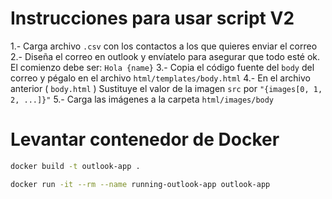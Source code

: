 # Instrucciones para usar script V2

1.- Carga archivo `.csv` con los contactos a los que quieres enviar el correo
2.- Diseña el correo en outlook y envíatelo para asegurar que todo esté ok. El comienzo debe ser: `Hola {name}`
3.- Copia el código fuente del `body` del correo y pégalo en el archivo `html/templates/body.html`
4.- En el archivo anterior ( `body.html` ) Sustituye el valor de la imagen `src` por `"{images[0, 1, 2, ...]}"`
5.- Carga las imágenes a la carpeta `html/images/body`

# Levantar contenedor de Docker
```bash
docker build -t outlook-app .
```
```bash
docker run -it --rm --name running-outlook-app outlook-app
```